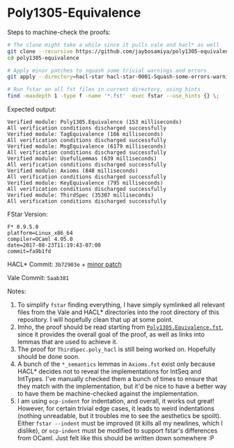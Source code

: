 # Poly1305-Equivalence

Steps to machine-check the proofs:
```sh
# The clone might take a while since it pulls vale and hacl* as well
git clone --recursive https://github.com/jaybosamiya/poly1305-equivalence
cd poly1305-equivalence

# Apply minor patches to squash some trivial warnings and errors
git apply --directory=hacl-star hacl-star-0001-Squash-some-errors-warnings.patch

# Run fstar on all fst files in current directory, using hints
find -maxdepth 1 -type f -name '*.fst' -exec fstar --use_hints {} \;
```

Expected output:
```
Verified module: Poly1305.Equivalence (153 milliseconds)
All verification conditions discharged successfully
Verified module: TagEquivalence (166 milliseconds)
All verification conditions discharged successfully
Verified module: MsgEquivalence (6179 milliseconds)
All verification conditions discharged successfully
Verified module: UsefulLemmas (639 milliseconds)
All verification conditions discharged successfully
Verified module: Axioms (848 milliseconds)
All verification conditions discharged successfully
Verified module: KeyEquivalence (795 milliseconds)
All verification conditions discharged successfully
Verified module: ThirdSpec (35307 milliseconds)
All verification conditions discharged successfully
```

FStar Version:
```
F* 0.9.5.0
platform=Linux_x86_64
compiler=OCaml 4.05.0
date=2017-08-23T11:19:43-07:00
commit=fa9b1fd
```

HACL* Commit: `3b72903e` + [minor patch](hacl-star-0001-Squash-some-errors-warnings.patch)

Vale Commit: `5aab381`

Notes:
1. To simplify `fstar` finding everything, I have simply symlinked all
   relevant files from the Vale and HACL* directories into the root
   directory of this repository. I will hopefully clean that up at
   some point.
2. Imho, the proof should be read starting from
   [`Poly1305.Equivalence.fst`](Poly1305.Equivalence.fst), since it
   provides the overall goal of the proof, as well as links into
   lemmas that are used to achieve it.
3. The proof for `ThirdSpec.poly_hacl` is still being worked
   on. Hopefully should be done soon.
4. A bunch of the `*_semantics` lemmas in `Axioms.fst` exist only
   because HACL* decides not to reveal the implementations for IntSeq
   and IntTypes. I've manually checked them a bunch of times to ensure
   that they match with the implementation, but it'd be nice to have a
   better way to have them be machine-checked against the
   implementation.
5. I am using `ocp-indent` for indentation, and overall, it works out
   great! However, for certain trivial edge cases, it leads to weird
   indentations (nothing unreadable, but it troubles me to see the
   aesthetics be spoilt). Either `fstar --indent` must be improved (it
   kills all my newlines, which I dislike), or `ocp-indent` must be
   modified to support fstar's differences from OCaml. Just felt like
   this should be written down somewhere :P

